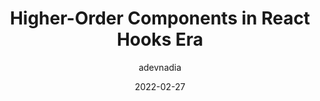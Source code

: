 ---
author: adevnadia
date: 2022-02-27
publisher: thepracticaldev
tags:
  - components
  - react
target_url: https://dev.to/adevnadia/higher-order-components-in-react-hooks-era-3d9b
title: Higher-Order Components in React Hooks Era
---